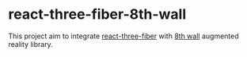 # react-three-fiber-8th-wall

This project aim to integrate [react-three-fiber](https://github.com/pmndrs/react-three-fiber/) with [8th wall](https://8thwall.com) augmented reality library.